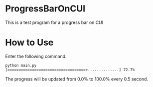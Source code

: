 # ProgressBarOnCUI
This is a test program for a progress bar on CUI

# How to Use
Enter the following command.  
```terminal
python main.py
[===================================>..............] 72.7%
```
The progress will be updated from 0.0% to 100.0% every 0.5 second.  

